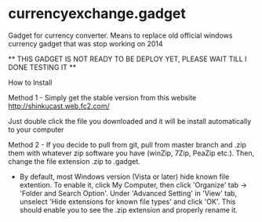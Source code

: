 # currencyexchange.gadget
Gadget for currency converter. Means to replace old official windows currency gadget that was stop working on 2014


** THIS GADGET IS NOT READY TO BE DEPLOY YET, PLEASE WAIT TILL I DONE TESTING IT **

How to Install

Method 1 -
Simply get the stable version from this website
http://shinkucast.web.fc2.com/

Just double click the file you downloaded and it will be install automatically to your computer


Method 2 - 
If you decide to pull from git, pull from master branch and .zip them with whatever zip software you have (winZip, 7Zip, PeaZip etc.). Then, change the file extension .zip to .gadget.

* By default, most Windows version (Vista or later) hide known file extention. To enable it, click My Computer, then click 'Organize' tab -> 'Folder and Search Option'. Under 'Advanced Setting' in 'View' tab, unselect 'Hide extensions for known file types' and click 'OK'. This should enable you to see the .zip extension and properly rename it.
